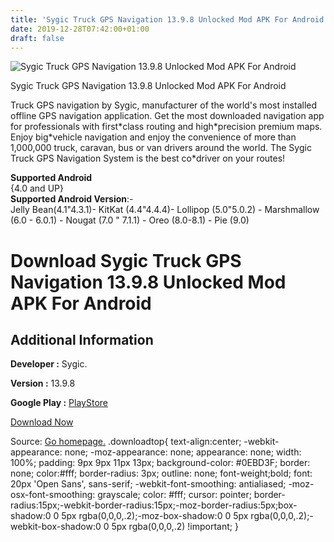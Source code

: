 ```yaml
---
title: 'Sygic Truck GPS Navigation 13.9.8 Unlocked Mod APK For Android'
date: 2019-12-28T07:42:00+01:00
draft: false
---
```


![Sygic Truck GPS Navigation 13.9.8 Unlocked Mod APK For Android](https://i2.wp.com/apkhome.net/wp-content/uploads/2019/11/Sygic-Truck-GPS-Navigation-13.9.8-Unlocked-Mod.png "Sygic Truck GPS Navigation 13.9.8 Unlocked Mod APK For Android")

  

Sygic Truck GPS Navigation 13.9.8 Unlocked Mod APK For Android

Truck GPS navigation by Sygic, manufacturer of the world's most installed offline GPS navigation application. Get the most downloaded navigation app for professionals with first\*class routing and high\*precision premium maps. Enjoy big\*vehicle navigation and enjoy the convenience of more than 1,000,000 truck, caravan, bus or van drivers around the world. The Sygic Truck GPS Navigation System is the best co\*driver on your routes!

**Supported Android**  
{4.0 and UP}  
**Supported Android Version**:-  
Jelly Bean(4.1"4.3.1)- KitKat (4.4"4.4.4)- Lollipop (5.0"5.0.2) - Marshmallow (6.0 - 6.0.1) - Nougat (7.0 " 7.1.1) - Oreo (8.0-8.1) - Pie (9.0)

Download Sygic Truck GPS Navigation 13.9.8 Unlocked Mod APK For Android
=======================================================================

Additional Information
----------------------

**Developer :** Sygic.

**Version :** 13.9.8

**Google Play :** [PlayStore](https://play.google.com/store/apps/details?id=com.sygic.truck)

  

[Download Now](https://store4app.co/post/sygic-truck-gps-navigation-13-9-8-unlocked-mod-apk-for-android_1574090802)

  
Source: [Go homepage.](https://store4app.co/post/sygic-truck-gps-navigation-13-9-8-unlocked-mod-apk-for-android_1574090802) .downloadtop{ text-align:center; -webkit-appearance: none; -moz-appearance: none; appearance: none; width: 100%; padding: 9px 9px 11px 13px; background-color: #0EBD3F; border: none; color:#fff; border-radius: 3px; outline: none; font-weight;bold; font: 20px 'Open Sans', sans-serif; -webkit-font-smoothing: antialiased; -moz-osx-font-smoothing: grayscale; color: #fff; cursor: pointer; border-radius:15px;-webkit-border-radius:15px;-moz-border-radius:5px;box-shadow:0 0 5px rgba(0,0,0,.2);-moz-box-shadow:0 0 5px rgba(0,0,0,.2);-webkit-box-shadow:0 0 5px rgba(0,0,0,.2) !important; }